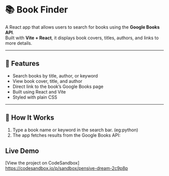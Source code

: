 # 📚 Book Finder  

A React app that allows users to search for books using the **Google Books API**.  
Built with **Vite + React**, it displays book covers, titles, authors, and links to more details.

---

## 🚀 Features  
- Search books by title, author, or keyword  
- View book cover, title, and author  
- Direct link to the book’s Google Books page  
- Built using React and Vite  
- Styled with plain CSS  

---

## 🧠 How It Works  
1. Type a book name or keyword in the search bar. (eg:python) 
2. The app fetches results from the Google Books API:  

## Live Demo
[View the project on CodeSandbox] https://codesandbox.io/p/sandbox/pensive-dream-2c9p8p
